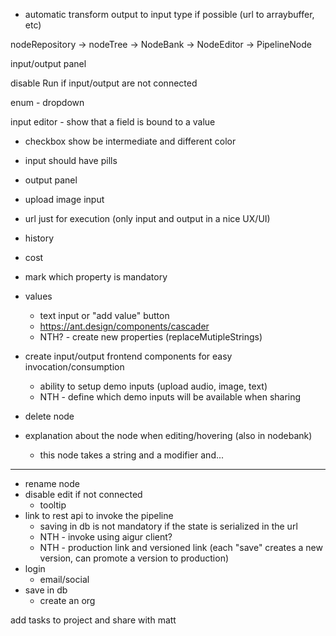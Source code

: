 - automatic transform output to input type if possible (url to arraybuffer, etc)

nodeRepository -> nodeTree -> NodeBank -> NodeEditor -> PipelineNode

input/output panel

disable Run if input/output are not connected

enum - dropdown

input editor - show that a field is bound to a value

- checkbox show be intermediate and different color
- input should have pills

- output panel
- upload image input
- url just for execution (only input and output in a nice UX/UI)
- history
- cost
- mark which property is mandatory

- values

  - text input or "add value" button
  - https://ant.design/components/cascader
  - NTH? - create new properties (replaceMutipleStrings)

- create input/output frontend components for easy invocation/consumption
  - ability to setup demo inputs (upload audio, image, text)
  - NTH - define which demo inputs will be available when sharing
- delete node
- explanation about the node when editing/hovering (also in nodebank)
  - this node takes a string and a modifier and...

---

- rename node
- disable edit if not connected
  - tooltip
- link to rest api to invoke the pipeline
  - saving in db is not mandatory if the state is serialized in the url
  - NTH - invoke using aigur client?
  - NTH - production link and versioned link (each "save" creates a new version, can promote a version to production)
- login
  - email/social
- save in db
  - create an org

add tasks to project and share with matt
